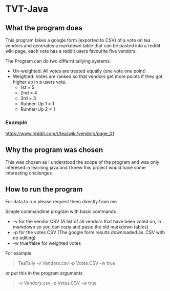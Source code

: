 # TVT-Java
## What the program does

This program takes a google form (exported to CSV) of a vote on tea vendors and generates a markdown table that can be pasted into a reddit wiki page, each vote has a reddit users favourite five vendors.

The Program can do two differnt tallying systems:
* Un-weighted: All votes are treated equally (one vote one point)
* Weighted: Votes are ranked so that vendors get more points if they got higher up in a users vote.
  * 1st = 5 
  * 2nd = 4 
  * 3rd = 3 
  * Runner-Up 1 = 1 
  * Runner-Up 2 = 1

### Example

https://www.reddit.com/r/tea/wiki/vendors/page_01

## Why the program was chosen

This was chosen as I understood the scope of the program and was only interesed in learning java and I knew this project would have some interesting challenges

## How to run the program

For data to run please request them directly from me

Simple commandline program with basic commands

* -v for the vendor CSV (A list of all vendors that have been voted on, in markdown so you can copy and paste the old markdown tables)
* -p for the votes CSV (The google form results downloaded as .CSV with no editing)
* -w true/false for weighted votes

For example
>TeaTally -v Vendors.csv -p Votes.CSV -w true

or put this in the program arguments

>-v Vendors.csv -p Votes.CSV -w true
